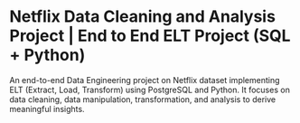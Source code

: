 # Netflix Data Cleaning and Analysis Project | End to End ELT Project (SQL + Python)

An end-to-end Data Engineering project on Netflix dataset implementing ELT (Extract, Load, Transform) using PostgreSQL and Python. It focuses on data cleaning, data manipulation, transformation, and analysis to derive meaningful insights.
